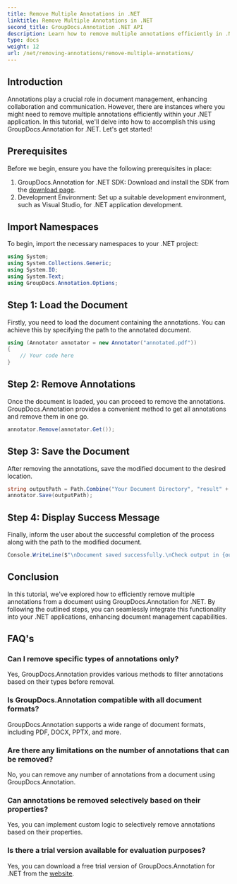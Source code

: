 ```yaml
---
title: Remove Multiple Annotations in .NET
linktitle: Remove Multiple Annotations in .NET
second_title: GroupDocs.Annotation .NET API
description: Learn how to remove multiple annotations efficiently in .NET using GroupDocs.Annotation. Follow our step-by-step tutorial for seamless integration into your applications.
type: docs
weight: 12
url: /net/removing-annotations/remove-multiple-annotations/
---
```

## Introduction
Annotations play a crucial role in document management, enhancing collaboration and communication. However, there are instances where you might need to remove multiple annotations efficiently within your .NET application. In this tutorial, we'll delve into how to accomplish this using GroupDocs.Annotation for .NET. Let's get started!
## Prerequisites
Before we begin, ensure you have the following prerequisites in place:
1. GroupDocs.Annotation for .NET SDK: Download and install the SDK from the [download page](https://releases.groupdocs.com/annotation/net/).
2. Development Environment: Set up a suitable development environment, such as Visual Studio, for .NET application development.

## Import Namespaces
To begin, import the necessary namespaces to your .NET project:
```csharp
using System;
using System.Collections.Generic;
using System.IO;
using System.Text;
using GroupDocs.Annotation.Options;
```
## Step 1: Load the Document
Firstly, you need to load the document containing the annotations. You can achieve this by specifying the path to the annotated document.
```csharp
using (Annotator annotator = new Annotator("annotated.pdf"))
{
    // Your code here
}
```
## Step 2: Remove Annotations
Once the document is loaded, you can proceed to remove the annotations. GroupDocs.Annotation provides a convenient method to get all annotations and remove them in one go.
```csharp
annotator.Remove(annotator.Get());
```
## Step 3: Save the Document
After removing the annotations, save the modified document to the desired location.
```csharp
string outputPath = Path.Combine("Your Document Directory", "result" + Path.GetExtension("input.pdf"));
annotator.Save(outputPath);
```
## Step 4: Display Success Message
Finally, inform the user about the successful completion of the process along with the path to the modified document.
```csharp
Console.WriteLine($"\nDocument saved successfully.\nCheck output in {outputPath}.");
```

## Conclusion
In this tutorial, we've explored how to efficiently remove multiple annotations from a document using GroupDocs.Annotation for .NET. By following the outlined steps, you can seamlessly integrate this functionality into your .NET applications, enhancing document management capabilities.
## FAQ's
### Can I remove specific types of annotations only?
Yes, GroupDocs.Annotation provides various methods to filter annotations based on their types before removal.
### Is GroupDocs.Annotation compatible with all document formats?
GroupDocs.Annotation supports a wide range of document formats, including PDF, DOCX, PPTX, and more.
### Are there any limitations on the number of annotations that can be removed?
No, you can remove any number of annotations from a document using GroupDocs.Annotation.
### Can annotations be removed selectively based on their properties?
Yes, you can implement custom logic to selectively remove annotations based on their properties.
### Is there a trial version available for evaluation purposes?
Yes, you can download a free trial version of GroupDocs.Annotation for .NET from the [website](https://releases.groupdocs.com/annotation/net/).
